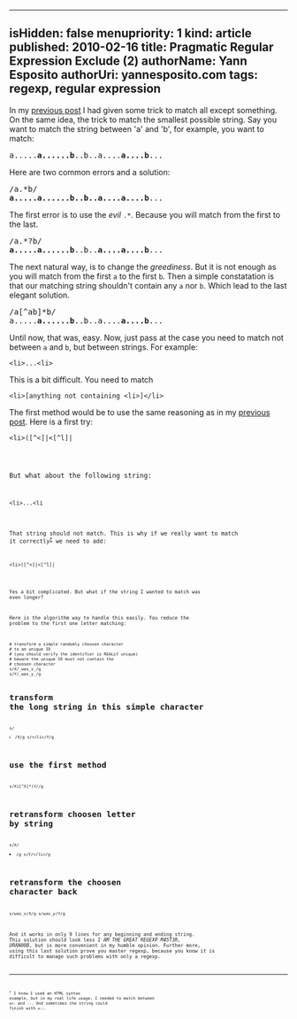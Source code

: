 -----
isHidden:       false
menupriority:   1
kind:           article
published: 2010-02-16
title: Pragmatic Regular Expression Exclude (2)
authorName: Yann Esposito
authorUri: yannesposito.com
tags: regexp, regular expression 
-----

In my [previous post](previouspost) I had given some trick to match all except something. On the same idea, the trick to match the smallest possible string. Say you want to match the string between 'a' and 'b', for example, you want to match:

<pre class="twilight">
a.....<span class="Constant"><strong>a......b</strong></span>..b..a....<span class="Constant"><strong>a....b</strong></span>...
</pre>

Here are two common errors and a solution:

<pre class="twilight">
/a.*b/
<span class="Constant"><strong>a.....a......b..b..a....a....b</strong></span>...
</pre>

The first error is to use the *evil* `.*`. Because you will match from the first to the last.

<pre class="twilight">
/a.*?b/
<span class="Constant"><strong>a.....a......b</strong></span>..b..<span class="Constant"><strong>a....a....b</strong></span>...
</pre>

The next natural way, is to change the *greediness*. But it is not enough as you will match from the first `a` to the first `b`.
Then a simple constatation is that our matching string shouldn't contain any `a` nor `b`. Which lead to the last elegant solution.

<pre class="twilight">
/a[^ab]*b/
a.....<span class="Constant"><strong>a......b</strong></span>..b..a....<span class="Constant"><strong>a....b</strong></span>...
</pre>

Until now, that was, easy. 
Now, just pass at the case you need to match not between `a` and `b`, but between strings.
For example:

<pre><code class="perl">&lt;li&gt;...&lt;li&gt;
</code></pre>

This is a bit difficult. You need to match 

<pre><code class="perl">&lt;li&gt;[anything not containing &lt;li&gt;]&lt;/li&gt;
</code></pre>

The first method would be to use the same reasoning as in my [previous post](previouspost). Here is a first try:

<pre><code class="perl">&lt;li&gt;([^&lt;]|<[^l]|<l[^i]|<li[^&gt;])*&lt;/li&gt;
</code></pre>

But what about the following string: 

<pre><code class="perl">&lt;li&gt;...&lt;li</li&gt;
</code></pre>

That string should not match. This is why if we really want to match it correctly<sup><a href="#note1">&dagger;</a></sup> we need to add:

<pre><code class="perl">&lt;li&gt;([^&lt;]|<[^l]|<l[^i]|<li[^&gt;])*(|&lt;|<l|<li)</li&gt;
</code></pre>

Yes a bit complicated. But what if the string I wanted to match was even longer?

Here is the algorithm way to handle this easily. You reduce the problem to the first one letter matching:

<div><code class="perl">
# transform a simple randomly choosen character
# to an unique ID 
# (you should verify the identifier is REALLY unique)
# beware the unique ID must not contain the 
# choosen character
s/X/_was_x_/g
s/Y/_was_y_/g

# transform the long string in this simple character
s/<li>/X/g
s/<\/li>/Y/g

# use the first method
s/X([^X]*)Y//g

# retransform choosen letter by string
s/X/<li>/g
s/Y/<\/li>/g

# retransform the choosen character back
s/_was_x_/X/g
s/_was_y_/Y/g
</code></div>

And it works in only 9 lines for any beginning and ending string. This solution should look less *I AM THE GREAT REGEXP M45T3R, URAN00B*, but is more convenient in my humble opinion. Further more, using this last solution prove you master regexp, because you know it is difficult to manage such problems with only a regexp.

---

<small><a name="note1"><sup>&dagger;</sup></a> I know I used an HTML syntax example, but in my real life usage, I needed to match between `en:` and `::`. And sometimes the string could finish with `e::`.</small>
    

[previouspost]: /Scratch/en/blog/2010-02-16-All-but-something-regexp--2- "All but something regexp"
